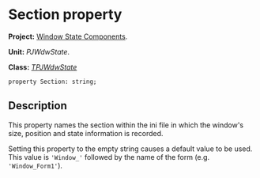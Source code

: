 # Section property #

**Project:** [Window State Components](WindowStateComponents.md).

**Unit:** _PJWdwState_.

**Class:** _[TPJWdwState](TPJWdwState.md)_

```
property Section: string;
```

## Description ##

This property names the section within the ini file in which the window's size, position and state information is recorded.

Setting this property to the empty string causes a default value to be used. This value is `'Window_'` followed by the name of the form (e.g. `'Window_Form1'`).